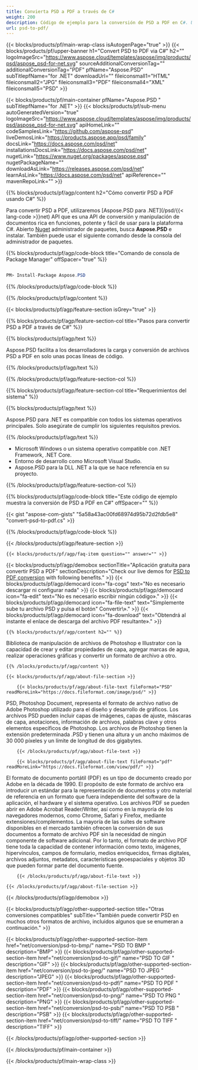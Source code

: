 ```yaml
---
title: Convierta PSD a PDF a través de C#
weight: 200
description: Código de ejemplo para la conversión de PSD a PDF en C#. Utilice el código de ejemplo de API para la conversión por lotes de archivos PSD a PDF en VB.NET, ASP.Net o cualquier aplicación basada en .NET.
url: psd-to-pdf/
---
```


{{< blocks/products/pf/main-wrap-class isAutogenPage="true" >}}
{{< blocks/products/pf/upper-banner h1="Convert PSD to PDF via C#" h2="" logoImageSrc="https://www.aspose.cloud/templates/aspose/img/products/psd/aspose_psd-for-net.svg" sourceAdditionalConversionTag="" additionalConversionTag="PDF" pfName="Aspose.PSD" subTitlepfName="for .NET" downloadUrl="" fileiconsmall1="HTML" fileiconsmall2="JPG" fileiconsmall3="PDF" fileiconsmall4="XML" fileiconsmall5="PSD" >}}

{{< blocks/products/pf/main-container pfName="Aspose.PSD " subTitlepfName="for .NET" >}}
{{< blocks/products/pf/sub-menu autoGeneratedVersion="true" logoImageSrc="https://www.aspose.cloud/templates/aspose/img/products/psd/aspose_psd-for-net.svg" apiHomeLink="" codeSamplesLink="https://github.com/aspose-psd" liveDemosLink="https://products.aspose.app/psd/family" docsLink="https://docs.aspose.com/psd/net" installationsDocsLink="https://docs.aspose.com/psd/net" nugetLink="https://www.nuget.org/packages/aspose.psd" nugetPackageName="" downloadAsLink="https://releases.aspose.com/psd/net" learnAsLink="https://docs.aspose.com/psd/net" apiReference="" mavenRepoLink="" >}}

{{% blocks/products/pf/agp/content h2="Cómo convertir PSD a PDF usando C#" %}}

 Para convertir PSD a PDF, utilizaremos
 [Aspose.PSD para .NET](/psd/{{< lang-code >}}net) 
 API que es una API de conversión y manipulación de documentos rica en funciones, potente y fácil de usar para la plataforma C#. Abierto
 [Nuget](https://www.nuget.org/packages/aspose.psd) 
 administrador de paquetes, busca
 **Aspose.PSD** 
 e instalar. También puede usar el siguiente comando desde la consola del administrador de paquetes.

{{% blocks/products/pf/agp/code-block title="Comando de consola de Package Manager" offSpacer="true" %}}

```cs

PM> Install-Package Aspose.PSD

```

{{% /blocks/products/pf/agp/code-block %}}

{{% /blocks/products/pf/agp/content %}}

{{< blocks/products/pf/agp/feature-section isGrey="true" >}}

{{% blocks/products/pf/agp/feature-section-col title="Pasos para convertir PSD a PDF a través de C#" %}}

{{% blocks/products/pf/agp/text %}}

 Aspose.PSD facilita a los desarrolladores la carga y conversión de archivos PSD a PDF en solo unas pocas líneas de código.

{{% /blocks/products/pf/agp/text %}}

{{% /blocks/products/pf/agp/feature-section-col %}}

{{% blocks/products/pf/agp/feature-section-col title="Requerimientos del sistema" %}}

{{% blocks/products/pf/agp/text %}}

 Aspose.PSD para .NET es compatible con todos los sistemas operativos principales. Solo asegúrate de cumplir los siguientes requisitos previos.

{{% /blocks/products/pf/agp/text %}}

- Microsoft Windows o un sistema operativo compatible con .NET Framework, .NET Core.
- Entorno de desarrollo como Microsoft Visual Studio.
- Aspose.PSD para la DLL .NET a la que se hace referencia en su proyecto.

{{% /blocks/products/pf/agp/feature-section-col %}}

{{% blocks/products/pf/agp/code-block title="Este código de ejemplo muestra la conversión de PSD a PDF en C#" offSpacer="" %}}

{{< gist "aspose-com-gists" "5a58a43ac00fd68974d95b72d2fdb5e8" "convert-psd-to-pdf.cs" >}}

{{% /blocks/products/pf/agp/code-block %}}

{{< /blocks/products/pf/agp/feature-section >}}

    {{< blocks/products/pf/agp/faq-item question="" answer="" >}}
 

<!-- aboutfile Starts -->

{{< blocks/products/pf/agp/demobox sectionTitle="Aplicación gratuita para convertir PSD a PDF" sectionDescription="Check our live demos for [PSD to PDF conversion](https://products.aspose.app/psd/conversion/psd-to-pdf) with following benefits." >}}
        {{< blocks/products/pf/agp/democard icon="fa-cogs" text="No es necesario descargar ni configurar nada" >}}
        {{< blocks/products/pf/agp/democard icon="fa-edit" text="No es necesario escribir ningún código»." >}}
        {{< blocks/products/pf/agp/democard icon="fa-file-text" text="Simplemente sube tu archivo PSD y pulsa el botón\" Convertir\»." >}}
        {{< blocks/products/pf/agp/democard icon="fa-download" text="Obtendrá al instante el enlace de descarga del archivo PDF resultante»." >}}

    {{% blocks/products/pf/agp/content h2="" %}}

 Biblioteca de manipulación de archivos de Photoshop e Illustrator con la capacidad de crear y editar propiedades de capa, agregar marcas de agua, realizar operaciones gráficas y convertir un formato de archivo a otro.



    {{% /blocks/products/pf/agp/content %}}

    {{< blocks/products/pf/agp/about-file-section >}}

        {{< blocks/products/pf/agp/about-file-text fileFormat="PSD" readMoreLink="https://docs.fileformat.com/image/psd/" >}}
PSD, Photoshop Document, representa el formato de archivo nativo de Adobe Photoshop utilizado para el diseño y desarrollo de gráficos. Los archivos PSD pueden incluir capas de imágenes, capas de ajuste, máscaras de capa, anotaciones, información de archivos, palabras clave y otros elementos específicos de Photoshop. Los archivos de Photoshop tienen la extensión predeterminada .PSD y tienen una altura y un ancho máximos de 30 000 píxeles y un límite de longitud de dos gigabytes.

        {{< /blocks/products/pf/agp/about-file-text >}}

        {{< blocks/products/pf/agp/about-file-text fileFormat="pdf" readMoreLink="https://docs.fileformat.com/view/pdf/" >}}
El formato de documento portátil (PDF) es un tipo de documento creado por Adobe en la década de 1990. El propósito de este formato de archivo era introducir un estándar para la representación de documentos y otro material de referencia en un formato que fuera independiente del software de la aplicación, el hardware y el sistema operativo. Los archivos PDF se pueden abrir en Adobe Acrobat Reader/Writer, así como en la mayoría de los navegadores modernos, como Chrome, Safari y Firefox, mediante extensiones/complementos. La mayoría de las suites de software disponibles en el mercado también ofrecen la conversión de sus documentos a formato de archivo PDF sin la necesidad de ningún componente de software adicional. Por lo tanto, el formato de archivo PDF tiene toda la capacidad de contener información como texto, imágenes, hipervínculos, campos de formulario, medios enriquecidos, firmas digitales, archivos adjuntos, metadatos, características geoespaciales y objetos 3D que pueden formar parte del documento fuente.

        {{< /blocks/products/pf/agp/about-file-text >}}

    {{< /blocks/products/pf/agp/about-file-section >}}

{{< /blocks/products/pf/agp/demobox >}}

<!-- aboutfile Ends -->

{{< blocks/products/pf/agp/other-supported-section title="Otras conversiones compatibles" subTitle="También puede convertir PSD en muchos otros formatos de archivo, incluidos algunos que se enumeran a continuación." >}}

{{< blocks/products/pf/agp/other-supported-section-item href="net/conversion/psd-to-bmp/" name="PSD TO BMP " description="BMP" >}}
{{< blocks/products/pf/agp/other-supported-section-item href="net/conversion/psd-to-gif/" name="PSD TO GIF " description="GIF" >}}
{{< blocks/products/pf/agp/other-supported-section-item href="net/conversion/psd-to-jpeg/" name="PSD TO JPEG " description="JPEG" >}}
{{< blocks/products/pf/agp/other-supported-section-item href="net/conversion/psd-to-pdf/" name="PSD TO PDF " description="PDF" >}}
{{< blocks/products/pf/agp/other-supported-section-item href="net/conversion/psd-to-png/" name="PSD TO PNG " description="PNG" >}}
{{< blocks/products/pf/agp/other-supported-section-item href="net/conversion/psd-to-psb/" name="PSD TO PSB " description="PSB" >}}
{{< blocks/products/pf/agp/other-supported-section-item href="net/conversion/psd-to-tiff/" name="PSD TO TIFF " description="TIFF" >}}

{{< /blocks/products/pf/agp/other-supported-section >}}

{{< /blocks/products/pf/main-container >}}
    
{{< /blocks/products/pf/main-wrap-class >}}
